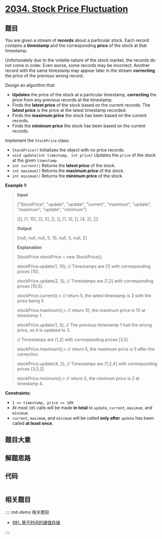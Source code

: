 # [2034. Stock Price Fluctuation ](https://leetcode.com/problems/stock-price-fluctuation/)

## 题目

You are given a stream of **records** about a particular stock. Each record
contains a **timestamp** and the corresponding **price** of the stock at that
timestamp.

Unfortunately due to the volatile nature of the stock market, the records do
not come in order. Even worse, some records may be incorrect. Another record
with the same timestamp may appear later in the stream **correcting** the
price of the previous wrong record.

Design an algorithm that:

  * **Updates** the price of the stock at a particular timestamp, **correcting** the price from any previous records at the timestamp.
  * Finds the **latest price** of the stock based on the current records. The **latest price** is the price at the latest timestamp recorded.
  * Finds the **maximum price** the stock has been based on the current records.
  * Finds the **minimum price** the stock has been based on the current records.

Implement the `StockPrice` class:

  * `StockPrice()` Initializes the object with no price records.
  * `void update(int timestamp, int price)` Updates the `price` of the stock at the given `timestamp`.
  * `int current()` Returns the **latest price** of the stock.
  * `int maximum()` Returns the **maximum price** of the stock.
  * `int minimum()` Returns the **minimum price** of the stock.



**Example 1:**

> 
> 
> 
> 
> 
> **Input**
> 
> ["StockPrice", "update", "update", "current", "maximum", "update", "maximum", "update", "minimum"]
> 
> [[], [1, 10], [2, 5], [], [], [1, 3], [], [4, 2], []]
> 
> **Output**
> 
> [null, null, null, 5, 10, null, 5, null, 2]
> 
> 
> 
> **Explanation**
> 
> StockPrice stockPrice = new StockPrice();
> 
> stockPrice.update(1, 10); // Timestamps are [1] with corresponding prices [10].
> 
> stockPrice.update(2, 5);  // Timestamps are [1,2] with corresponding prices [10,5].
> 
> stockPrice.current();> 
>  // return 5, the latest timestamp is 2 with the price being 5.
> 
> stockPrice.maximum();> 
>  // return 10, the maximum price is 10 at timestamp 1.
> 
> stockPrice.update(1, 3);  // The previous timestamp 1 had the wrong price, so it is updated to 3.
> 
> > 
> > 
> > 
> > 
> > 
> > 
>   // Timestamps are [1,2] with corresponding prices [3,5].
> 
> stockPrice.maximum();> 
>  // return 5, the maximum price is 5 after the correction.
> 
> stockPrice.update(4, 2);  // Timestamps are [1,2,4] with corresponding prices [3,5,2].
> 
> stockPrice.minimum();> 
>  // return 2, the minimum price is 2 at timestamp 4.

**Constraints:**

  * `1 <= timestamp, price <= 109`
  * At most `105` calls will be made **in total** to `update`, `current`, `maximum`, and `minimum`.
  * `current`, `maximum`, and `minimum` will be called **only after** `update` has been called **at least once**.


## 题目大意

## 解题思路

## 代码

```javascript

```

## 相关题目

:::: md-demo 相关题目
- [981. 基于时间的键值存储](https://leetcode.com/problems/time-based-key-value-store)

::::
